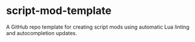 # script-mod-template
A GitHub repo template for creating script mods using automatic Lua linting and autocompletion updates.
